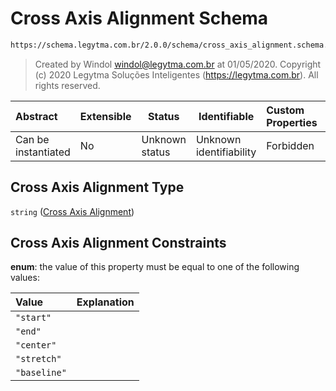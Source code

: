 # Cross Axis Alignment Schema

```txt
https://schema.legytma.com.br/2.0.0/schema/cross_axis_alignment.schema.json
```




> Created by Windol [windol@legytma.com.br](mailto:windol@legytma.com.br) at 01/05/2020.
> Copyright (c) 2020 Legytma Soluções Inteligentes (<https://legytma.com.br>). All rights reserved.
>

| Abstract            | Extensible | Status         | Identifiable            | Custom Properties | Additional Properties | Access Restrictions | Defined In                                                                                            |
| :------------------ | ---------- | -------------- | ----------------------- | :---------------- | --------------------- | ------------------- | ----------------------------------------------------------------------------------------------------- |
| Can be instantiated | No         | Unknown status | Unknown identifiability | Forbidden         | Allowed               | none                | [cross_axis_alignment.schema.json](../schema/cross_axis_alignment.schema.json) |

## Cross Axis Alignment Type

`string` ([Cross Axis Alignment](cross_axis_alignment.md))

## Cross Axis Alignment Constraints

**enum**: the value of this property must be equal to one of the following values:

| Value        | Explanation |
| :----------- | ----------- |
| `"start"`    |             |
| `"end"`      |             |
| `"center"`   |             |
| `"stretch"`  |             |
| `"baseline"` |             |
